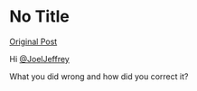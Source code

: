 # No Title

[Original Post](https://discourse.onlinedegree.iitm.ac.in/t/164277/197)

<p>Hi <a class="mention" href="/u/joeljeffrey">@JoelJeffrey</a></p>
<p>What you did wrong and how did you correct it?</p>